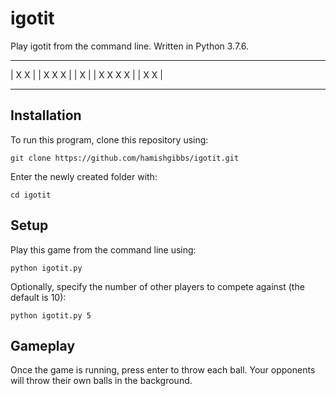 # igotit
Play igotit from the command line. Written in Python 3.7.6.

- - - - - - -
| X       X |
|   X   X X |
|     X     |
| X X   X X |
| X X       |
- - - - - - -

## Installation

To run this program, clone this repository using:

``` {shell}
git clone https://github.com/hamishgibbs/igotit.git
```

Enter the newly created folder with:

``` {shell}
cd igotit
```

## Setup

Play this game from the command line using:

``` {shell}
python igotit.py
```

Optionally, specify the number of other players to compete against (the default is 10):

``` {shell}
python igotit.py 5
```

## Gameplay

Once the game is running, press enter to throw each ball. Your opponents will throw their own balls in the background.

